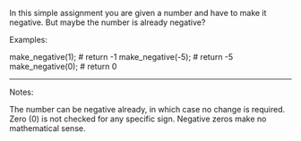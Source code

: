 In this simple assignment you are given a number and have to make it negative. But maybe the number is already negative?

Examples:

make_negative(1);  # return -1
make_negative(-5); # return -5
make_negative(0);  # return 0

--------------------------------------------------------------------------------------------------
Notes:

The number can be negative already, in which case no change is required.
Zero (0) is not checked for any specific sign. Negative zeros make no mathematical sense.

